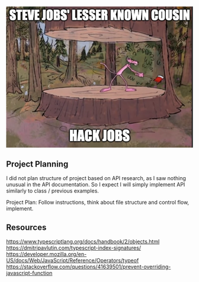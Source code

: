 <p align="center">
<img src="image.png" alt="Image of a pun on hack jobs" width="600"/>
</p>

## Project Planning

I did not plan structure of project based on API research, as I saw nothing unusual in the API documentation.  So I expect I will simply implement API similarly to class / previous examples.

Project Plan:  Follow instructions, think about file structure and control flow, implement.

## Resources

https://www.typescriptlang.org/docs/handbook/2/objects.html
https://dmitripavlutin.com/typescript-index-signatures/
https://developer.mozilla.org/en-US/docs/Web/JavaScript/Reference/Operators/typeof
https://stackoverflow.com/questions/41639501/prevent-overriding-javascript-function
